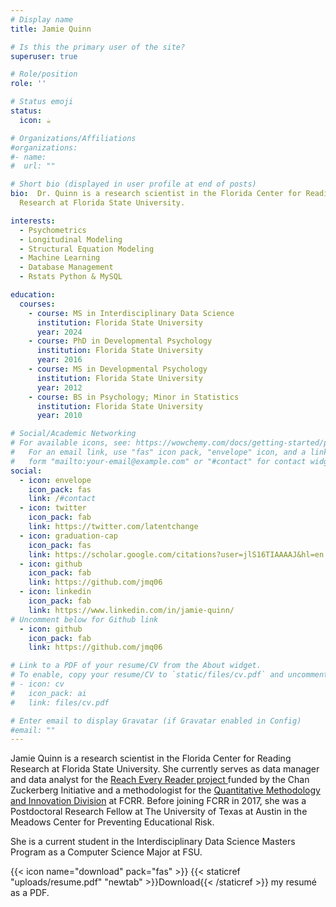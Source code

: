 ```yaml
---
# Display name
title: Jamie Quinn

# Is this the primary user of the site?
superuser: true

# Role/position
role: ''

# Status emoji
status:
  icon: ☕️

# Organizations/Affiliations
#organizations:
#- name: 
#  url: ""

# Short bio (displayed in user profile at end of posts)
bio:  Dr. Quinn is a research scientist in the Florida Center for Reading
  Research at Florida State University.

interests:
  - Psychometrics
  - Longitudinal Modeling
  - Structural Equation Modeling
  - Machine Learning
  - Database Management
  - Rstats Python & MySQL

education:
  courses:
    - course: MS in Interdisciplinary Data Science
      institution: Florida State University
      year: 2024
    - course: PhD in Developmental Psychology
      institution: Florida State University
      year: 2016
    - course: MS in Developmental Psychology
      institution: Florida State University
      year: 2012
    - course: BS in Psychology; Minor in Statistics
      institution: Florida State University
      year: 2010

# Social/Academic Networking
# For available icons, see: https://wowchemy.com/docs/getting-started/page-builder/#icons
#   For an email link, use "fas" icon pack, "envelope" icon, and a link in the
#   form "mailto:your-email@example.com" or "#contact" for contact widget.
social:
  - icon: envelope
    icon_pack: fas
    link: /#contact
  - icon: twitter
    icon_pack: fab
    link: https://twitter.com/latentchange
  - icon: graduation-cap
    icon_pack: fas
    link: https://scholar.google.com/citations?user=jlS16TIAAAAJ&hl=en
  - icon: github
    icon_pack: fab
    link: https://github.com/jmq06
  - icon: linkedin
    icon_pack: fab
    link: https://www.linkedin.com/in/jamie-quinn/
# Uncomment below for Github link
  - icon: github
    icon_pack: fab
    link: https://github.com/jmq06

# Link to a PDF of your resume/CV from the About widget.
# To enable, copy your resume/CV to `static/files/cv.pdf` and uncomment the lines below.
# - icon: cv
#   icon_pack: ai
#   link: files/cv.pdf

# Enter email to display Gravatar (if Gravatar enabled in Config)
#email: ""
---
```


Jamie Quinn is a research scientist in the Florida Center for Reading Research at Florida State University. She currently serves as data manager and data analyst for the [Reach Every Reader project ](https://reacheveryreader.gse.harvard.edu/)funded by the Chan Zuckerberg Initiative and a methodologist for the [Quantitative Methodology and Innovation Division](qmi.fsu.edu) at FCRR.  Before joining FCRR in 2017, she was a Postdoctoral Research Fellow at The University of Texas at Austin in the Meadows Center for Preventing Educational Risk. 

She is a current student in the Interdisciplinary Data Science Masters Program as a Computer Science Major at FSU.

{{< icon name="download" pack="fas" >}} {{< staticref "uploads/resume.pdf" "newtab" >}}Download{{< /staticref >}} my resumé as a PDF.
